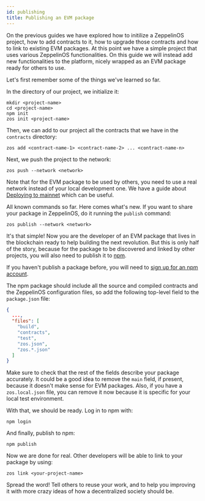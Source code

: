 ```yaml
---
id: publishing
title: Publishing an EVM package
---
```


On the previous guides we have explored how to initilize a ZeppelinOS project,
how to add contracts to it, how to upgrade those contracts and how to link to
existing EVM packages. At this point we have a simple project that uses various
ZeppelinOS functionalities. On this guide we will instead add new
functionalities to the platform, nicely wrapped as an EVM package ready for
others to use.

Let's first remember some of the things we've learned so far.

In the directory of our project, we initialize it:

```console
mkdir <project-name>
cd <project-name>
npm init
zos init <project-name>
```

Then, we can add to our project all the contracts that we have in the
`contracts` directory:

```console
zos add <contract-name-1> <contract-name-2> ... <contract-name-n>
```

Next, we push the project to the network:

```console
zos push --network <network>
```

Note that for the EVM package to be used by others, you need to use a real
network instead of your local development one. We have a guide about
[Deploying to mainnet](mainnet) which can be useful.

All known commands so far. Here comes what's new. If you want to share your
package in ZeppelinOS, do it running the `publish` command:

```console
zos publish --network <network>
```

It's that simple! Now you are the developer of an EVM package that lives in
the blockchain ready to help building the next revolution. But this is only
half of the story, because for the package to be discovered and linked by
other projects, you will also need to publish it to
[npm](https://www.npmjs.com).

If you haven't publish a package before, you will need to
[sign up for an npm account](https://www.npmjs.com/signup).

The npm package should include all the source and compiled contracts and the
ZeppelinOS configuration files, so add the following top-level field to the
`package.json` file:

```json
{
  ...,
  "files": [
    "build",
    "contracts",
    "test",
    "zos.json",
    "zos.*.json"
  ]
}
```

Make sure to check that the rest of the fields describe your package
accurately. It could be a good idea to remove the `main` field, if present,
because it doesn't make sense for EVM packages. Also, if you have a
`zos.local.json` file, you can remove it now because it is specific for your
local test environment.

With that, we should be ready. Log in to npm with:

```console
npm login
```

And finally, publish to npm:

```console
npm publish
```

Now we are done for real. Other developers will be able to link to your
package by using:

```console
zos link <your-project-name>
```

Spread the word! Tell others to reuse your work, and to help you improving it
with more crazy ideas of how a decentralized society should be.
